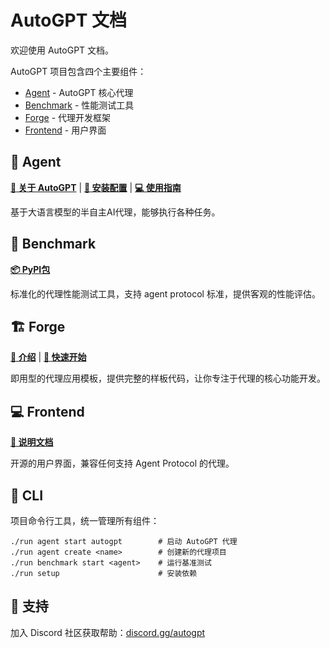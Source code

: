 # AutoGPT 文档

欢迎使用 AutoGPT 文档。

AutoGPT 项目包含四个主要组件：

* [Agent](#agent) - AutoGPT 核心代理
* [Benchmark](#benchmark) - 性能测试工具
* [Forge](#forge) - 代理开发框架
* [Frontend](#frontend) - 用户界面

## 🤖 Agent

**[📖 关于 AutoGPT](AutoGPT/index.md)** | **[🔧 安装配置](AutoGPT/setup/index.md)** | **[💻 使用指南](AutoGPT/usage.md)**

基于大语言模型的半自主AI代理，能够执行各种任务。

## 🎯 Benchmark

**[📦 PyPI包](https://pypi.org/project/agbenchmark/)**

标准化的代理性能测试工具，支持 agent protocol 标准，提供客观的性能评估。

## 🏗️ Forge

**[📖 介绍](forge/get-started.md)** | **[🚀 快速开始](https://github.com/Significant-Gravitas/AutoGPT/blob/master/QUICKSTART.md)**

即用型的代理应用模板，提供完整的样板代码，让你专注于代理的核心功能开发。

## 💻 Frontend

**[📘 说明文档](https://github.com/Significant-Gravitas/AutoGPT/blob/master/frontend/README.md)**

开源的用户界面，兼容任何支持 Agent Protocol 的代理。

## 🔧 CLI

项目命令行工具，统一管理所有组件：

```shell
./run agent start autogpt        # 启动 AutoGPT 代理
./run agent create <name>        # 创建新的代理项目
./run benchmark start <agent>    # 运行基准测试
./run setup                      # 安装依赖
```

## 💬 支持

加入 Discord 社区获取帮助：[discord.gg/autogpt](https://discord.gg/autogpt)